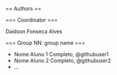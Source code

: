 == Authors ==

=== Coordinator ===

Daidson Fonseca Alves

=== Group NN: group name ===

* Nome Aluno 1 Completo, @githubuser1
* Nome Aluno 2 Completo, @githubuser2
* ...

